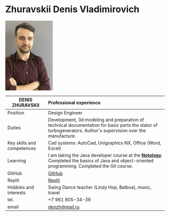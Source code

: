 # Zhuravskii Denis Vladimirovich

<img src="IMG_5997.jpg" width="150" height="220">

 DENIS ZHURAVSKII           | Professional experience 
 ---------------------------|:-------------------------|
Position                    | Design Engineer           
Duties                      | Development, 3d modeling and preparation of technical documentation for basic parts the stator of turbogenerators. Author's supervision over the manufacture.
Key skills and competences  | Cad systems: AutoCad, Unigraphics NX, Office (Word, Excel)
Learning                    | I am taking the Java developer course at the [**Netology**](https://netology.ru). Completed the basics of Java and object-oriented programming. Completed the Git course.
GitHub                        | [GitHub](https://github.com/viago2k20)
Replit                        | [Replit](https://replit.com/@viago2k20)
Hobbies and interests       | Swing Dance teacher (Lindy Hop, Balboa), music, travel
tel.                        | +7 961 805-34-39
email                       | denzh@mail.ru
